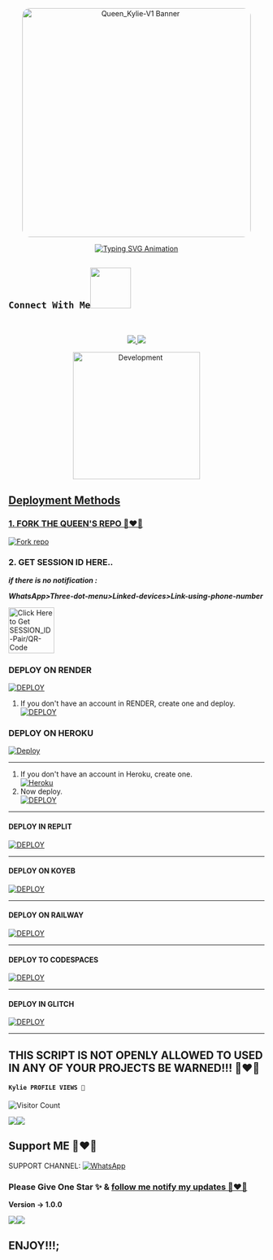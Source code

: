 <p align="center">
  <img src="https://files.catbox.moe/3q57x5.jpg" alt="Queen_Kylie-V1 Banner" width="450" style="border-radius: 15px;"/>
</p>

 <p align="center">
  <a href="https://git.io/typing-svg">
    <img src="https://readme-typing-svg.demolab.com?font=Arial%20Black&weight=700&size=16&duration=3500&pause=1000&color=FF5733&vCenter=true&width=400&lines=👸+Queen+Kylie+V1+WhatsApp+Bot;💬+Multi-Device+Support;🛠️+Developed+By+Cadillac+Cylee" alt="Typing SVG Animation" />
  </a>
</p>

## ```Connect With Me```<img src="https://files.catbox.moe/dhrill.jpg" width ="80"></h1> 
<br>
<p align="center">
<a href="https://wa.me/27615045572"><img src="https://img.shields.io/badge/Contact Cadillac Cylee-25D366?style=for-the-badge&logo=whatsapp&logoColor=white" />
<a href="https://whatsapp.com/channel/0029VavkrOID38CSgcyfbM07"><img src="https://img.shields.io/badge/Join Official Channel-25D366?style=for-the-badge&logo=whatsapp&logoColor=white" />
<p align="center">
<img alt="Development" width="250" src="https://files.catbox.moe/zz41z0.png" /> </p> 

 ## Deployment Methods

### 1. FORK THE QUEEN'S REPO 👸❤️🧸

<a href='https://github.com/errrbodyhatescylee/Queen_Kylie-V1/fork' target="_blank"><img alt='Fork repo' src='https://img.shields.io/badge/Fork This Repo-black?style=for-the-badge&logo=git&logoColor=white'/></a>

### 2. GET SESSION ID HERE.. 
***if there is no notification :***

***WhatsApp>Three-dot-menu>Linked-devices>Link-using-phone-number***
 
<a href="https://kylie-session-ll.onrender.com"><img src="https://img.shields.io/badge/Pair/QR-CODE-blue" alt="Click Here to Get SESSION_ID-Pair/QR-Code" width="90"></a>


### DEPLOY ON RENDER

<a href='https://dashboard.render.com' target="_blank"><img alt='DEPLOY' src='https://img.shields.io/badge/RENDER-h?color=black&style=for-the-badge&logo=render'/></a></p>

1. If you don't have an account in RENDER, create one and deploy.
    <br>
    <a href='https://dashboard.render.com/select-repo?type=web' target="_blank"><img alt='DEPLOY' src='https://img.shields.io/badge/-DEPLOY-black?style=for-the-badge&logo=render&logoColor=white'/></a>



### DEPLOY ON HEROKU

[![Deploy](https://www.herokucdn.com/deploy/button.svg)](https://heroku.com/deploy?template=new)

--------

1. If you don't have an account in Heroku, create one.
    <br>
    <a href='https://signup.heroku.com/' target="_blank"><img alt='Heroku' src='https://img.shields.io/badge/-Create-purple?style=for-the-badge&logo=heroku&logoColor=white'/></a>
2. Now deploy.
    <br>
    <a href='https://dashboard.heroku.com/new?template=https://github.com/errrbodyhatescylee/Queen_Kylie-V1' target="_blank"><img alt='DEPLOY' src='https://img.shields.io/badge/-DEPLOY-purple?style=for-the-badge&logo=heroku&logoColor=white'/></a>

--------

#### DEPLOY IN REPLIT

   <a href='https://repl.it/github/SuhailTechInfo/suhailmd-2.0' target="_blank"><img alt='DEPLOY' src='https://img.shields.io/badge/-REPLIT-orange?style=for-the-badge&logo=replit&logoColor=white'/></a>

--------



#### DEPLOY ON KOYEB

<a href='https://app.koyeb.com/auth/signin' target="_blank"><img alt='DEPLOY' src='https://img.shields.io/badge/-KOYEB-green?style=for-the-badge&logo=koyeb&logoColor=white'/></a>

--------



 #### DEPLOY ON RAILWAY

<a href='https://railway.app/new' target="_blank"><img alt='DEPLOY' src='https://img.shields.io/badge/RAILWAY-h?color=red&style=for-the-badge&logo=railway'/></a></p>

--------

#### DEPLOY TO CODESPACES

<a href='https://github.com/codespaces/new' target="_blank"><img alt='DEPLOY' src='https://img.shields.io/badge/CODESPACE-h?color=navy&style=for-the-badge&logo=visualstudiocode'/></a></p>

--------

#### DEPLOY IN GLITCH

<a href='https://glitch.com/signup' target="_blank"><img alt='DEPLOY' src='https://img.shields.io/badge/GLITCH-h?color=pink&style=for-the-badge&logo=glitch'/></a></p>

--------







## THIS SCRIPT IS NOT OPENLY ALLOWED TO USED IN ANY OF YOUR PROJECTS BE WARNED!!! 👸❤️🧸


  
  #### ```Kylie PROFILE VIEWS 🧚```
![Visitor Count](https://profile-counter.glitch.me/cylee/count.svg)

<a><img src='https://files.catbox.moe/olcl5p.jpg'/></a><a><img src='https://files.catbox.moe/1f0ool.jpg'/></a>


## Support ME 👸❤️🧸

SUPPORT CHANNEL: <a href="[https://whatsapp.com/channel/0029VavkrOID38CSgcyfbM07)"><img alt="WhatsApp" src="https://img.shields.io/badge/WhatsApp-25D366?style=for-the-badge&logo=whatsapp&logoColor=white"/></a>


### Please Give One Star ✨ & [follow me notify my updates 👸❤️🧸](https://github.com/errrbodyhatescylee)
<b>Version -> 1.0.0</b>

<a><img src='https://files.catbox.moe/purbus.jpg'/></a><a><img src='https://i.imgur.com/LyHic3i.gif'/></a>
  
  ## ENJOY!!!;
